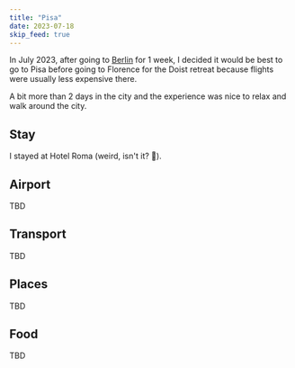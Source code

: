 ```yaml
---
title: "Pisa"
date: 2023-07-18
skip_feed: true
---
```


In July 2023, after going to [Berlin](berlin) for 1 week, I decided it would
be best to go to Pisa before going to Florence for the Doist retreat because
flights were usually less expensive there.

A bit more than 2 days in the city and the experience was nice to relax and
walk around the city.

## Stay

I stayed at Hotel Roma (weird, isn't it? 🤣).

## Airport

TBD

## Transport

TBD

## Places

TBD

## Food

TBD

